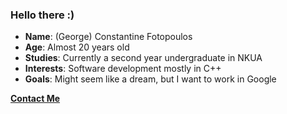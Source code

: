 ### Hello there :)

- **Name**: (George) Constantine Fotopoulos
- **Age**: Almost 20 years old
- **Studies**: Currently a second year undergraduate in NKUA
- **Interests**: Software development mostly in C++
- **Goals**: Might seem like a dream, but I want to work in Google

**[Contact Me](mailto:georgephotsch@gmail.com)**
